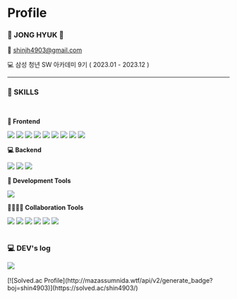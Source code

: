 # Profile 

### 👋 JONG HYUK 👋 

📧 shinjh4903@gmail.com

💻 삼성 청년 SW 아카데미 9기 ( 2023.01 - 2023.12 )

<hr/>

<h3> 🔨 SKILLS </h3>
<br/>
<div style="display:flex; flex-direction:column; align-items:flex-start;">
  <!-- Frontend -->
    <p><strong>🌈 Frontend</strong></p>
    <div>
        <img src="https://img.shields.io/badge/JavaScript-F7DF1E?style=flat-square&logo=javascript&logoColor=black"> 
        <img src="https://img.shields.io/badge/TypeScript-3178C6?style=flat-square&logo=TypeScript&logoColor=white"/>
        <img src="https://img.shields.io/badge/CSS3-1572B6?style=flat-square&logo=css3&logoColor=white"> 
        <img src="https://img.shields.io/badge/React-61DAFB?style=flat-square&logo=React&logoColor=black"/>
      <img src="https://img.shields.io/badge/Next.js-000000?style=flat-square&logo=Next.js&logoColor=white"/>
        <img src="https://img.shields.io/badge/styled components-DB7093?style=flat-square&logo=styled-components&logoColor=white"/>
        <img src="https://img.shields.io/badge/HTML5-E34F26?style=flat-square&logo=html5&logoColor=white"> 
        <img src="https://img.shields.io/badge/Bootstrap-7952B3?style=flat-square&logo=bootstrap&logoColor=white">
        <img src="https://img.shields.io/badge/Node.js-6DA55F?style=flat-square&logo=node.js&logoColor=white">
    </div>
    <!-- Backend -->
    <p><strong>💻 Backend</strong></p>
    <div>
        <img src="https://img.shields.io/badge/Python-3776AB?style=flat-square&logo=python&logoColor=white"> 
        <img src="https://img.shields.io/badge/Django-092E20?style=flat-square&logo=django&logoColor=white"/>
        <img src="https://img.shields.io/badge/SQLite-2307405e?style=flat-square&logo=sqlite&logoColor=white"/>
    </div>
    <!-- Development Tools -->
    <p><strong>🔮 Development Tools</strong></p>
    <div>
        <img src="https://img.shields.io/badge/Visual Studio Code-007ACC?style=flat-square&logo=Visual Studio Code&logoColor=white"/>
    </div>
    <!-- Collaboration Tools -->
    <p><strong>👨‍👩‍👧‍👦 Collaboration Tools</strong></p>
    <div>
        <img src="https://img.shields.io/badge/Git-F05032?style=flat-square&logo=git&logoColor=white"/>
      <img src="https://img.shields.io/badge/Gitlab-FC6D26?style=flat-square&logo=gitlab&logoColor=white"/>
      <img src="https://img.shields.io/badge/GitHub-181717?style=flat-square&logo=GitHub&logoColor=white"/>
      <img src="https://img.shields.io/badge/Notion-000000?style=flat-square&logo=notion&logoColor=white"/>
      <img src="https://img.shields.io/badge/Jira-0052CC?style=flat-square&logo=jirasoftware&logoColor=white"/>
      <img src="https://img.shields.io/badge/Figma-%23F24E1E.svg?style=flat-square&logo=figma&logoColor=white"/>
    </div>
  <br>
</div>

<h3> 💻 DEV's log</h3>
<div style="display:flex; flex-direction:row;">
        <img src="https://github-readme-tistory-card.vercel.app/api/badge?name=Tistory&theme=difault"> 
</div>
<br>  
[![Solved.ac Profile](http://mazassumnida.wtf/api/v2/generate_badge?boj=shin4903)](https://solved.ac/shin4903/)
